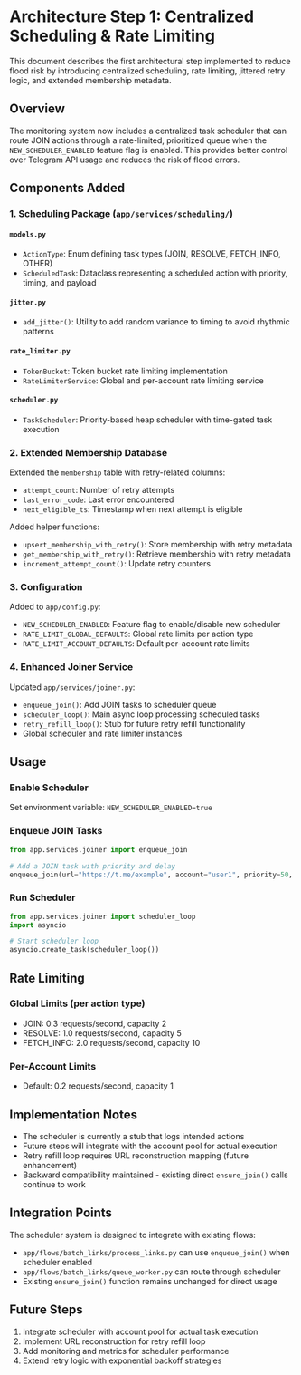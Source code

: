 # Architecture Step 1: Centralized Scheduling & Rate Limiting

This document describes the first architectural step implemented to reduce flood risk by introducing centralized scheduling, rate limiting, jittered retry logic, and extended membership metadata.

## Overview

The monitoring system now includes a centralized task scheduler that can route JOIN actions through a rate-limited, prioritized queue when the `NEW_SCHEDULER_ENABLED` feature flag is enabled. This provides better control over Telegram API usage and reduces the risk of flood errors.

## Components Added

### 1. Scheduling Package (`app/services/scheduling/`)

#### `models.py`
- `ActionType`: Enum defining task types (JOIN, RESOLVE, FETCH_INFO, OTHER)
- `ScheduledTask`: Dataclass representing a scheduled action with priority, timing, and payload

#### `jitter.py`
- `add_jitter()`: Utility to add random variance to timing to avoid rhythmic patterns

#### `rate_limiter.py`
- `TokenBucket`: Token bucket rate limiting implementation
- `RateLimiterService`: Global and per-account rate limiting service

#### `scheduler.py`
- `TaskScheduler`: Priority-based heap scheduler with time-gated task execution

### 2. Extended Membership Database

Extended the `membership` table with retry-related columns:
- `attempt_count`: Number of retry attempts
- `last_error_code`: Last error encountered
- `next_eligible_ts`: Timestamp when next attempt is eligible

Added helper functions:
- `upsert_membership_with_retry()`: Store membership with retry metadata
- `get_membership_with_retry()`: Retrieve membership with retry metadata
- `increment_attempt_count()`: Update retry counters

### 3. Configuration

Added to `app/config.py`:
- `NEW_SCHEDULER_ENABLED`: Feature flag to enable/disable new scheduler
- `RATE_LIMIT_GLOBAL_DEFAULTS`: Global rate limits per action type
- `RATE_LIMIT_ACCOUNT_DEFAULTS`: Default per-account rate limits

### 4. Enhanced Joiner Service

Updated `app/services/joiner.py`:
- `enqueue_join()`: Add JOIN tasks to scheduler queue
- `scheduler_loop()`: Main async loop processing scheduled tasks
- `retry_refill_loop()`: Stub for future retry refill functionality
- Global scheduler and rate limiter instances

## Usage

### Enable Scheduler
Set environment variable: `NEW_SCHEDULER_ENABLED=true`

### Enqueue JOIN Tasks
```python
from app.services.joiner import enqueue_join

# Add a JOIN task with priority and delay
enqueue_join(url="https://t.me/example", account="user1", priority=50, delay_seconds=10)
```

### Run Scheduler
```python
from app.services.joiner import scheduler_loop
import asyncio

# Start scheduler loop
asyncio.create_task(scheduler_loop())
```

## Rate Limiting

### Global Limits (per action type)
- JOIN: 0.3 requests/second, capacity 2
- RESOLVE: 1.0 requests/second, capacity 5
- FETCH_INFO: 2.0 requests/second, capacity 10

### Per-Account Limits
- Default: 0.2 requests/second, capacity 1

## Implementation Notes

- The scheduler is currently a stub that logs intended actions
- Future steps will integrate with the account pool for actual execution
- Retry refill loop requires URL reconstruction mapping (future enhancement)
- Backward compatibility maintained - existing direct `ensure_join()` calls continue to work

## Integration Points

The scheduler system is designed to integrate with existing flows:
- `app/flows/batch_links/process_links.py` can use `enqueue_join()` when scheduler enabled
- `app/flows/batch_links/queue_worker.py` can route through scheduler
- Existing `ensure_join()` function remains unchanged for direct usage

## Future Steps

1. Integrate scheduler with account pool for actual task execution
2. Implement URL reconstruction for retry refill loop  
3. Add monitoring and metrics for scheduler performance
4. Extend retry logic with exponential backoff strategies
